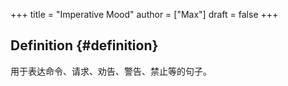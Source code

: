 +++
title = "Imperative Mood"
author = ["Max"]
draft = false
+++

## Definition {#definition}

用于表达命令、请求、劝告、警告、禁止等的句子。
